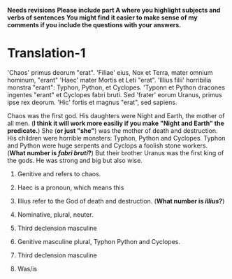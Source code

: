 **Needs revisions**
**Please include part A where you highlight subjects and verbs of sentences**
**You might find it easier to make sense of my comments if you include the questions with your answers.**

# Translation-1

'Chaos' primus deorum "erat". 'Filiae' eius, Nox et Terra, mater omnium hominum, "erant" 'Haec' mater Mortis et Leti "erat". 'Illius filii' horribilia monstra "erant": Typhon, Python, et Cyclopes. 'Typonn et Python dracones ingentes "erant" et Cyclopes fabri bruti. Sed 'frater' eorum Uranus, primus ipse rex deorum. 'Hic' fortis et magnus "erat", sed sapiens. 


Chaos was the first god. His daughters were Night and Earth, the mother of all men. (**I think it will work more easiliy if you make "Night and Earth" the predicate.**)
She (**or just "she"**) was the mother of death and destruction. His children were horrible monsters: Typhon, Python and Cyclopes. Typhon and Python were huge serpents and Cyclops a foolish stone workers. (**What number is *fabri bruti*?**)
 But their brother Uranus was the first king of the gods. He was strong and big but also wise.

1. Genitive and refers to chaos.

2. Haec is a pronoun, which means this

3. Illius refer to the God of death and destruction. (**What number is *illius*?**)

4. Nominative, plural, neuter.

5. Third declension masculine

6. Genitive masculine plural, Typhon Python and Cyclopes.

7. Third declension masculine

8. Was/is 
